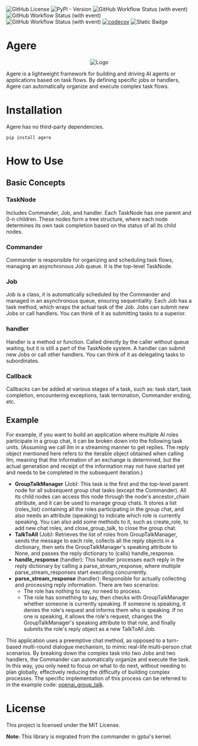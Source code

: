 ![GitHub License](https://img.shields.io/github/license/happyapplehorse/agere)
![PyPI - Version](https://img.shields.io/pypi/v/agere)
![GitHub Workflow Status (with event)](https://img.shields.io/github/actions/workflow/status/happyapplehorse/agere/mkdocs.yml?logo=materialformkdocs&label=docs)
![GitHub Workflow Status (with event)](https://img.shields.io/github/actions/workflow/status/happyapplehorse/agere/python-publish.yml?logo=pypi)
![GitHub Workflow Status (with event)](https://img.shields.io/github/actions/workflow/status/happyapplehorse/agere/codecov.yml?logo=pytest&label=test)
[![codecov](https://codecov.io/gh/happyapplehorse/agere/graph/badge.svg?token=01PNCN77SX)](https://codecov.io/gh/happyapplehorse/agere)
![Static Badge](https://img.shields.io/badge/dependencies-zero-brightgreen)

# Agere
<p align="center">
  <img src="https://github.com/happyapplehorse/happyapplehorse-assets/blob/main/imgs/agere_logo_transparent.png" alt="Logo">
</p >

Agere is a lightweight framework for building and driving AI agents or applications based on task flows.
By defining specific jobs or handlers, Agere can automatically organize and execute complex task flows.

# Installation
Agere has no third-party dependencies.
```shell
pip install agere
```

# How to Use

## Basic Concepts

### TaskNode
Includes Commander, Job, and handler. Each TaskNode has one parent and 0-n children.
These nodes form a tree structure, where each node determines its own task completion
based on the status of all its child nodes.

### Commander
Commander is responsible for organizing and scheduling task flows, managing an asynchronous Job queue.
It is the top-level TaskNode.

### Job
Job is a class, it is automatically scheduled by the Commander and managed in an asynchronous queue,
ensuring sequentiality. Each Job has a task method, which wraps the actual task of the Job.
Jobs can submit new Jobs or call handlers. You can think of it as submitting tasks to a superior.

### handler
Handler is a method or function. Called directly by the caller without queue waiting,
but it is still a part of the TaskNode system.
A handler can submit new Jobs or call other handlers.
You can think of it as delegating tasks to subordinates.

### Callback
Callbacks can be added at various stages of a task, such as: task start, task completion,
encountering exceptions, task termination, Commander ending, etc.


## Example

For example, if you want to build an application where multiple AI roles participate in a group chat,
it can be broken down into the following task units. (Assuming we call llm in a streaming manner to get replies.
The reply object mentioned here refers to the iterable object obtained when calling llm,
meaning that the information of an exchange is determined,
but the actual generation and receipt of the information may not have started yet and needs to be completed
in the subsequent iteration.)

- **GroupTalkManager** (Job): This task is the first and the top-level parent node for all subsequent group
  chat tasks (except the Commander). All its child nodes can access this node through the node's ancestor_chain
  attribute, and it can be used to manage group chats. It stores a list (roles_list) containing all the roles
  participating in the group chat, and also needs an attribute (speaking) to indicate which role is currently speaking.
  You can also add some methods to it, such as create_role, to add new chat roles, and close_group_talk,
  to close the group chat.
- **TalkToAll** (Job): Retrieves the list of roles from GroupTalkManager, sends the message to each role,
  collects all the reply objects in a dictionary, then sets the GroupTalkManager's speaking attribute to None,
  and passes the reply dictionary to (calls) handle_response.
- **handle_response** (handler): This handler processes each reply in the reply dictionary by calling a
  parse_stream_response, where multiple parse_stream_responses start executing concurrently.
- **parse_stream_response** (handler): Responsible for actually collecting and processing reply information.
  There are two scenarios:
  - The role has nothing to say, no need to process.
  - The role has something to say, then checks with GroupTalkManager whether someone is currently speaking.
    If someone is speaking, it denies the role's request and informs them who is speaking.
    If no one is speaking, it allows the role's request, changes the GroupTalkManager's speaking attribute to that role,
    and finally submits the role's reply object as a new TalkToAll Job.

This application uses a preemptive chat method, as opposed to a turn-based multi-round dialogue mechanism,
to mimic real-life multi-person chat scenarios. By breaking down the complex task into two Jobs and two handlers,
the Commander can automatically organize and execute the task. In this way, you only need to focus on what to do next,
without needing to plan globally, effectively reducing the difficulty of building complex processes.
The specific implementation of this process can be referred to in the
example code: [openai_group_talk](examples/openai_group_talk.py).


# License
This project is licensed under the MIT License.

**Note:** This library is migrated from the commander in gptui's kernel.
